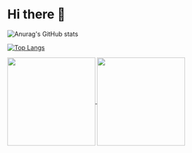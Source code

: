 # Hi there 👋

![Anurag's GitHub stats](https://github-readme-stats.vercel.app/api?username=lorenzobloise&show_icons=true&theme=highcontrast)

[![Top Langs](https://github-readme-stats.vercel.app/api/top-langs/?username=lorenzobloise&layout=compact&theme=highcontrast&hide=jupyter_notebook)](https://github.com/anuraghazra/github-readme-stats)

<a href="https://github.com/anuraghazra/github-readme-stats">
  <img height=200 align="center" src="https://github-readme-stats.vercel.app/api?username=lorenzobloise" />
</a>
<a href="https://github.com/anuraghazra/convoychat">
  <img height=200 align="center" src="https://github-readme-stats.vercel.app/api/top-langs?username=lorenzobloise&layout=compact&hide=Jupyter" />
</a>
